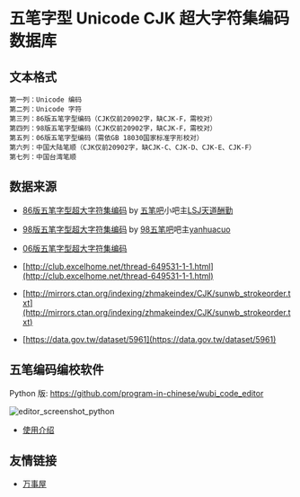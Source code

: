 # 五笔字型 Unicode CJK 超大字符集编码数据库

## 文本格式

```
第一列：Unicode 编码
第二列：Unicode 字符
第三列：86版五笔字型编码（CJK仅前20902字，缺CJK-F，需校对）
第四列：98版五笔字型编码（CJK仅前20902字，缺CJK-F，需校对）
第五列：06版五笔字型编码（需依GB 18030国家标准字形校对）
第六列：中国大陆笔顺（CJK仅前20902字，缺CJK-C、CJK-D、CJK-E、CJK-F）
第七列：中国台湾笔顺
```

## 数据来源

* [86版五笔字型超大字符集编码](https://pan.baidu.com/s/1hq5kedm) by [五笔吧](http://tieba.baidu.com/f?kw=五笔&ie=utf-8)小吧主[LSJ天道酬勤](http://tieba.baidu.com/home/main?un=LSJ天道酬勤&ie=utf-8)

* [98版五笔字型超大字符集编码](https://github.com/yanhuacuo/98wubi-unicode) by [98五笔吧](http://tieba.baidu.com/f?kw=98五笔&ie=utf-8)吧主[yanhuacuo](http://tieba.baidu.com/home/main?un=yanhuacuo&ie=utf-8)

* [06版五笔字型超大字符集编码](https://github.com/CNMan/UnicodeCJK-WuBi06)

* [http://club.excelhome.net/thread-649531-1-1.html](http://club.excelhome.net/thread-649531-1-1.html)

* [http://mirrors.ctan.org/indexing/zhmakeindex/CJK/sunwb_strokeorder.txt](http://mirrors.ctan.org/indexing/zhmakeindex/CJK/sunwb_strokeorder.txt)

* [https://data.gov.tw/dataset/5961](https://data.gov.tw/dataset/5961)

## 五笔编码编校软件

Python 版: https://github.com/program-in-chinese/wubi_code_editor

![editor_screenshot_python](https://user-images.githubusercontent.com/8692234/46274926-a8ed8880-c58d-11e8-935f-3b20a427c51c.png)

* [使用介绍](https://github.com/CNMan/UnicodeCJK-WuBi/issues/5)

## 友情链接

* [万事屋](https://github.com/program-in-chinese/house_of_10000_business)
